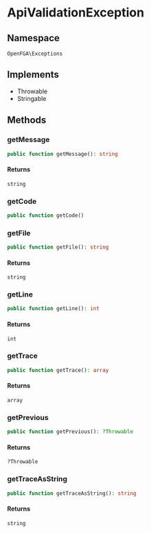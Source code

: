 # ApiValidationException


## Namespace
`OpenFGA\Exceptions`

## Implements
* Throwable
* Stringable

## Methods
### getMessage

```php
public function getMessage(): string
```



#### Returns
`string` 

### getCode

```php
public function getCode()
```




### getFile

```php
public function getFile(): string
```



#### Returns
`string` 

### getLine

```php
public function getLine(): int
```



#### Returns
`int` 

### getTrace

```php
public function getTrace(): array
```



#### Returns
`array` 

### getPrevious

```php
public function getPrevious(): ?Throwable
```



#### Returns
`?Throwable` 

### getTraceAsString

```php
public function getTraceAsString(): string
```



#### Returns
`string` 


